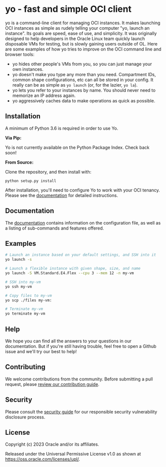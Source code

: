 # yo - fast and simple OCI client

yo is a command-line client for managing OCI instances. It makes launching OCI
instances as simple as rudely telling your computer "yo, launch an instance".
Its goals are speed, ease of use, and simplicity. It was originally designed to
help developers in the Oracle Linux team quickly launch disposable VMs for
testing, but is slowly gaining users outside of OL. Here are some examples of
how yo tries to improve on the OCI command line and browser tools:

- yo hides other people's VMs from you, so you can just manage your own
  instances.
- yo doesn't make you type any more than you need. Compartment IDs, common shape
  configurations, etc can all be stored in your config. It really can be as
  simple as `yo launch` (or, for the lazier, `yo la`).
- yo lets you refer to your instances by name. You should never need to memorize
  an IP address again.
- yo aggressively caches data to make operations as quick as possible.

## Installation

A minimum of Python 3.6 is required in order to use Yo.

**Via Pip:**

Yo is not currently available on the Python Package Index. Check back soon!

**From Source:**

Clone the repository, and then install with:

    python setup.py install

After installation, you'll need to configure Yo to work with your OCI tenancy.
Please see the [documentation][] for detailed instructions.

## Documentation

The [documentation][] contains information on the configuration file, as well as
a listing of sub-commands and features offered.

## Examples

```bash
# Launch an instance based on your default settings, and SSH into it
yo launch -s

# Launch a flexible instance with given shape, size, and name
yo launch -S VM.Standard.E4.Flex --cpu 3 --mem 12 -n my-vm

# SSH into my-vm
yo ssh my-vm

# Copy files to my-vm
yo scp ./files my-vm:

# Terminate my-vm
yo terminate my-vm
```

## Help

We hope you can find all the answers to your questions in our documentation. But
if you're still having trouble, feel free to open a Github issue and we'll try
our best to help!

## Contributing

We welcome contributions from the community. Before submitting a pull request,
please [review our contribution guide][contributing].

## Security

Please consult the [security guide][security] for our responsible security
vulnerability disclosure process.

## License

Copyright (c) 2023 Oracle and/or its affiliates.

Released under the Universal Permissive License v1.0 as shown at
https://oss.oracle.com/licenses/upl/.

[documentation]: https://oracle-samples.github.io/yo/
[contributing]: ./CONTRIBUTING.md
[security]: ./SECURITY.md
